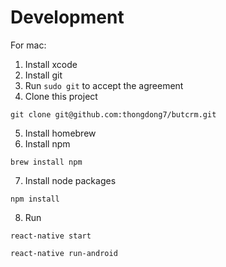 # Development

For mac:

1. Install xcode
2. Install git
3. Run `sudo git` to accept the agreement
4. Clone this project

```
git clone git@github.com:thongdong7/butcrm.git
```

5. Install homebrew
6. Install npm

```
brew install npm
```

7. Install node packages

```
npm install
```

8. Run

```
react-native start
```

```
react-native run-android
```
